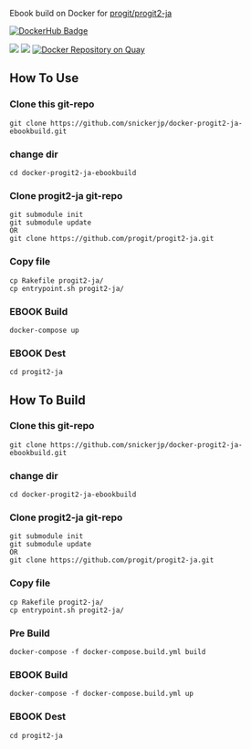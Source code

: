Ebook build on Docker for [progit/progit2-ja](https://github.com/progit/progit2-ja)

[![DockerHub Badge](http://dockeri.co/image/snickerjp/progit2-ja-ebookbuild)](https://hub.docker.com/r/snickerjp/progit2-ja-ebookbuild/)

[![](https://images.microbadger.com/badges/version/snickerjp/progit2-ja-ebookbuild.svg)](https://microbadger.com/images/snickerjp/progit2-ja-ebookbuild "Get your own version badge on microbadger.com")
[![](https://images.microbadger.com/badges/image/snickerjp/progit2-ja-ebookbuild.svg)](https://microbadger.com/images/snickerjp/progit2-ja-ebookbuild "Get your own image badge on microbadger.com")
[![Docker Repository on Quay](https://quay.io/repository/snickerjp/progit2-ja-ebookbuild/status "Docker Repository on Quay")](https://quay.io/repository/snickerjp/progit2-ja-ebookbuild)

## How To Use

### Clone this git-repo

```
git clone https://github.com/snickerjp/docker-progit2-ja-ebookbuild.git
```

### change dir

```
cd docker-progit2-ja-ebookbuild
```

### Clone progit2-ja git-repo

```
git submodule init
git submodule update
OR
git clone https://github.com/progit/progit2-ja.git
```

### Copy file

```
cp Rakefile progit2-ja/
cp entrypoint.sh progit2-ja/
```

### EBOOK Build

```
docker-compose up
```

### EBOOK Dest

```
cd progit2-ja
```


## How To Build

### Clone this git-repo

```
git clone https://github.com/snickerjp/docker-progit2-ja-ebookbuild.git
```

### change dir

```
cd docker-progit2-ja-ebookbuild
```

### Clone progit2-ja git-repo

```
git submodule init
git submodule update
OR
git clone https://github.com/progit/progit2-ja.git
```

### Copy file

```
cp Rakefile progit2-ja/
cp entrypoint.sh progit2-ja/
```

### Pre Build

```
docker-compose -f docker-compose.build.yml build
```

### EBOOK Build

```
docker-compose -f docker-compose.build.yml up
```

### EBOOK Dest

```
cd progit2-ja
```

